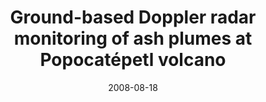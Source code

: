 ---
type: poster
authors: ['Sébastien Valade', 'F. Donnadieu', 'C. Valdes Gonzales', 'E. Guevara Ortiz']
title: "Ground-based Doppler radar monitoring of ash plumes at Popocatépetl volcano"
event: IAVCEI General Assembly 2008
event_url: False
location: False
address:
  city: Reykjavik
  country: Iceland
date: 2008-08-18
date_end: 2008-08-23
all_day: True
---